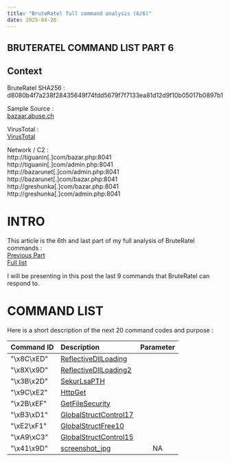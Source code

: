 ```yaml
---
title: "BruteRatel full command analysis (6/6)"
date: 2025-04-26 
---
```


<link rel="stylesheet" href="/css/main.css">

## BRUTERATEL COMMAND LIST PART 6 

## Context  

BruteRatel SHA256 : d8080b4f7a238f28435649f74fdd5679f7f7133ea81d12d9f10b05017b0897b1  

Sample Source :  
[bazaar.abuse.ch](https://bazaar.abuse.ch/sample/d8080b4f7a238f28435649f74fdd5679f7f7133ea81d12d9f10b05017b0897b1/)   

VirusTotal :  
[VirusTotal](https://www.virustotal.com/gui/file/d8080b4f7a238f28435649f74fdd5679f7f7133ea81d12d9f10b05017b0897b1)  

Network / C2 :  
http://tiguanin[.]com/bazar.php:8041  
http://tiguanin[.]com/admin.php:8041  
http://bazarunet[.]com/admin.php:8041  
http://bazarunet[.]com/bazar.php:8041  
http://greshunka[.]com/bazar.php:8041  
http://greshunka[.]com/admin.php:8041  

# INTRO  

This article is the 6th and last part of my full analysis of BruteRatel commands :  
[Previous Part](https://cedricg-mirror.github.io/2025/04/12/BruteRatel5.html)  
[Full list](https://cedricg-mirror.github.io/2025/03/24/BruteRatelCommandList.html)  

I will be presenting in this post the last 9 commands that BruteRatel can respond to.  

# COMMAND LIST

Here is a short description of the next 20 command codes and purpose :  

| Command ID   | Description             | Parameter         |
| :----------- | :---------------------- | :----------------:|
|"\x8C\xED"    | [ReflectiveDllLoading](#ReflectiveDllLoading) |  |
|"\x8X\x9D"    | [ReflectiveDllLoading2](#ReflectiveDllLoading2) |  |
|"\x3B\x2D"    | [SekurLsaPTH](#SekurLsaPTH) |  |
|"\x9C\xE2"    | [HttpGet](#HttpGet) |  |
|"\x2B\xEF"    | [GetFileSecurity](#GetFileSecurity) |  |
|"\xB3\xD1"    | [GlobalStructControl17](#GlobalStructControl17) |  |
|"\xE2\xF1"    | [GlobalStructFree10](#GlobalStructFree10) |  |
|"\xA9\xC3"    | [GlobalStructControl15](#GlobalStructControl15) |  |
|"\x41\x9D"    | [screenshot_jpg](#screenshot_jpg) | NA |

